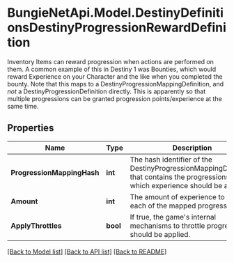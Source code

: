 # BungieNetApi.Model.DestinyDefinitionsDestinyProgressionRewardDefinition
Inventory Items can reward progression when actions are performed on them. A common example of this in Destiny 1 was Bounties, which would reward Experience on your Character and the like when you completed the bounty.  Note that this maps to a DestinyProgressionMappingDefinition, and *not* a DestinyProgressionDefinition directly. This is apparently so that multiple progressions can be granted progression points/experience at the same time.
## Properties

Name | Type | Description | Notes
------------ | ------------- | ------------- | -------------
**ProgressionMappingHash** | **int** | The hash identifier of the DestinyProgressionMappingDefinition that contains the progressions for which experience should be applied. | [optional] 
**Amount** | **int** | The amount of experience to give to each of the mapped progressions. | [optional] 
**ApplyThrottles** | **bool** | If true, the game&#39;s internal mechanisms to throttle progression should be applied. | [optional] 

[[Back to Model list]](../README.md#documentation-for-models) [[Back to API list]](../README.md#documentation-for-api-endpoints) [[Back to README]](../README.md)

